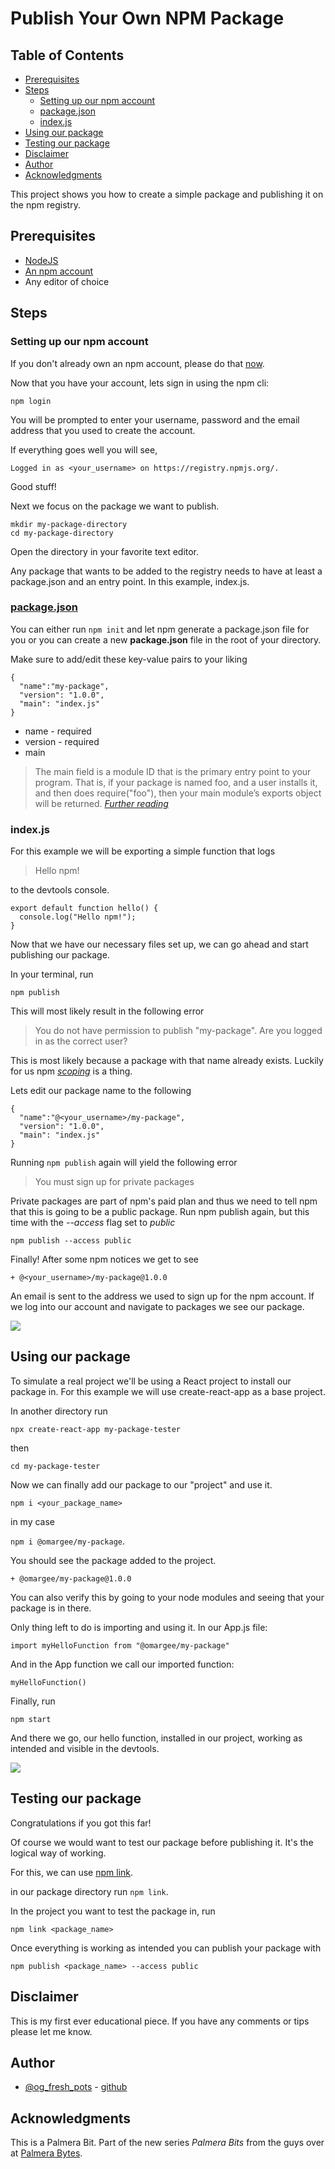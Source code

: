 # Publish Your Own NPM Package

## Table of Contents
  - [Prerequisites](#prerequisites)
  - [Steps](#steps)
    - [Setting up our npm account](#Setting-up-our-npm-account)
    - [package.json](#packagejson)
    - [index.js](#indexjs)
  - [Using our package](#using-our-package)
  - [Testing our package](#testing-our-package)
  - [Disclaimer](#disclaimer)
  - [Author](#author)
  - [Acknowledgments](#acknowledgments)

[//]: **[repo](https://github.com/Omar-Gee/publishing-to-npm-example)**

This project shows you how to create a simple package and publishing it on the npm registry.

## Prerequisites

 * [NodeJS](https://nodejs.org)
 * [An npm account](https://www.npmjs.com/)
 * Any editor of choice

## Steps
### Setting up our npm account
If you don't already own an npm account, please do that [now](https://www.npmjs.com/).

Now that you have your account, lets sign in using the npm cli:

`npm login`

You will be prompted to enter your username, password and the email address that you used to create the account.

If everything goes well you will see,

`Logged in as <your_username> on https://registry.npmjs.org/.`

Good stuff!

Next we focus on the package we want to publish.

```
mkdir my-package-directory
cd my-package-directory
```
Open the directory in your favorite text editor.

Any package that wants to be added to the registry needs to have at least a package.json and an entry point. In this example, index.js.

### [package.json](https://docs.npmjs.com/files/package.json)
You can either run `npm init` and let npm generate a package.json file for you or you can create a new **package.json** file in the root of your directory.

Make sure to add/edit these key-value pairs to your liking

```
{
  "name":"my-package",
  "version": "1.0.0",
  "main": "index.js"
}
```

* name - required
* version - required
* main

> The main field is a module ID that is the primary entry point to your program. That is, if your package is named foo,
> and a user  installs it, and then does require("foo"), then your main module’s exports object will be returned.
> <cite>[Further reading](https://docs.npmjs.com/files/package.json)</cite>

### index.js
For this example we will be exporting a simple function that logs

> Hello npm!

to the devtools console.

```
export default function hello() {
  console.log("Hello npm!");
}
```

Now that we have our necessary files set up, we can go ahead and start publishing our package.

In your terminal, run

`npm publish`

This will most likely result in the following error

> You do not have permission to publish "my-package". Are you logged in as the correct user?

This is most likely because a package with that name already exists. Luckily for us npm [_scoping_](https://docs.npmjs.com/about-scopes) is a thing.

Lets edit our package name to the following
```
{
  "name":"@<your_username>/my-package",
  "version": "1.0.0",
  "main": "index.js"
}
```
Running `npm publish` again will yield the following error

>You must sign up for private packages

Private packages are part of npm's paid plan and thus we need to tell npm that this is going to be a public package.
Run npm publish again, but this time with the _--access_ flag set to  _public_

`npm publish --access public`

Finally! After some npm notices we get to see

`+ @<your_username>/my-package@1.0.0`

An email is sent to the address we used to sign up for the npm account. If we log into our account and navigate to packages we see our package.

![](my-package.png)

## Using our package
To simulate a real project we'll be using a React project to install our package in. For this example we will use create-react-app as a base project.

In another directory run

`npx create-react-app my-package-tester`

then

`cd my-package-tester`

Now we can finally add our package to our "project" and use it.

`npm i <your_package_name>`

in my case

`npm i @omargee/my-package`.

You should see the package added to the project.

`+ @omargee/my-package@1.0.0`

You can also verify this by going to your node modules and seeing that your package is in there.

Only thing left to do is importing and using it. In our App.js file:

`import myHelloFunction from "@omargee/my-package"`

And in the App function we call our imported function:

`myHelloFunction()`

Finally, run

`npm start`

And there we go, our hello function, installed in our project, working as intended and visible in the devtools.

![](devtools-result.png)


## Testing our package
Congratulations if you got this far!

Of course we would want to test our package before publishing it. It's the logical way of working.

For this, we can use [npm link](https://docs.npmjs.com/cli/link).

in our package directory run `npm link`.

In the project you want to test the package in, run

 `npm link <package_name>`

Once everything is working as intended you can publish your package with

`npm publish <package_name> --access public`

## Disclaimer
This is my first ever educational piece. If you have any comments or tips please let me know.

## Author

* [@og_fresh_pots](https://twitter.com/og_fresh_pots) - [github](https://github.com/Omar-Gee)

## Acknowledgments

This is a Palmera Bit. Part of the new series _Palmera Bits_ from the guys over at [Palmera Bytes](https://palmerabytes.com/).